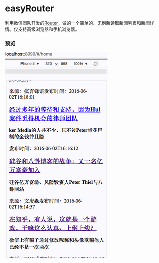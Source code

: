 # easyRouter

利用微信团队开发的[Router](https://github.com/progrape/router)，做的一个简单的、无刷新读取新闻列表和新闻详情。仅支持高级浏览器和手机浏览器。


### 预览
![image](https://github.com/weianzi/easyRouter/blob/master/news.gif)
